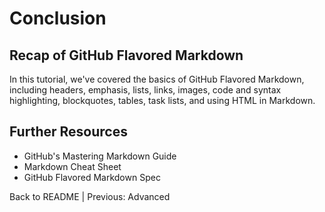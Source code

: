 # Conclusion

## Recap of GitHub Flavored Markdown
In this tutorial, we've covered the basics of GitHub Flavored Markdown, including headers, emphasis, lists, links, images, code and syntax highlighting, blockquotes, tables, task lists, and using HTML in Markdown.

## Further Resources
- GitHub's Mastering Markdown Guide
- Markdown Cheat Sheet
- GitHub Flavored Markdown Spec

Back to README | Previous: Advanced
